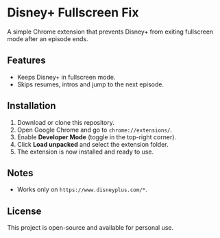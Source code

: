 # Disney+ Fullscreen Fix

A simple Chrome extension that prevents Disney+ from exiting fullscreen mode after an episode ends.

## Features
- Keeps Disney+ in fullscreen mode.
- Skips resumes, intros and jump to the next episode.

## Installation
1. Download or clone this repository.
2. Open Google Chrome and go to `chrome://extensions/`.
3. Enable **Developer Mode** (toggle in the top-right corner).
4. Click **Load unpacked** and select the extension folder.
5. The extension is now installed and ready to use.

## Notes
- Works only on `https://www.disneyplus.com/*`.

## License
This project is open-source and available for personal use.

